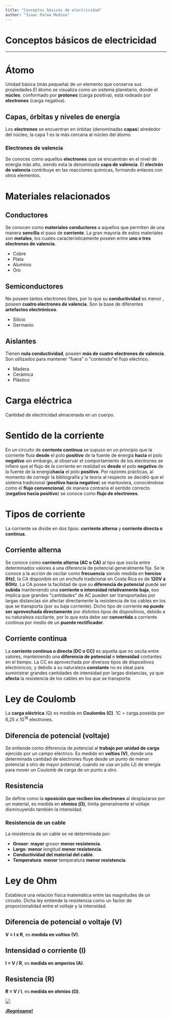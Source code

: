 ```yaml
---
title: "Conceptos básicos de electricidad"
author: "Isaac Palma Medina"
---
```

# Conceptos básicos de electricidad

***

# Átomo

Unidad básica (más pequeña) de un elemento que conserva sus propiedades.El átomo se visualiza como un sistema planetario, donde el **núcleo**, conformado por **protones** (carga positiva), está rodeado por **electrones** (carga negativa).

## Capas, órbitas y niveles de energía

Los **electrones** se encuentran en órbitas (denominadas **capas**) alrededor del núcleo, la capa 1 es la más cercana al núcleo del átomo.

### Electrones de valencia

Se conoces como aquellos **electrones** que se encuentran en el nivel de energía más alto, siendo esta la denominada **capa de valencia**. El **electrón de valencia** contribuye en las reacciones químicas, formando enlaces con otros elementos.

# Materiales relacionados

##  Conductores

Se conocen como **materiales conductores** a aquellos que permiten de una manera **sencilla** el paso de **corriente**. La gran mayoría de estos materiales son **metales**, los cuales característicamente poseen entre **uno o tres electrones de valencia**.

- Cobre
- Plata
- Aluminio
- Oro

## Semiconductores

No  poseen tantos electrones libes, por lo que su **conductividad** es menor , poseen **cuatro electrones de valencia**. Son la base de diferentes **artefactos electrónicos**.

- Silicio
- Germanio

## Aislantes

Tienen **nula conductividad**, poseen **más de cuatro electrones de valencia**. Son utilizados para mantener "fuera" o "contenido"el flujo eléctrico. 

- Madera
- Cerámica
- Plástico

# Carga eléctrica

Cantidad de electricidad almacenada en un cuerpo.

# Sentido de la corriente

En un circuito de **corriente continua** se supuso en un principio que la corriente fluía **desde** el polo **positivo** de la fuente de energía **hacia** el polo **negativo** sin embargo, al observar el comportamiento de los electrones se infiere que el flujo de la corriente en realidad es **desde** el polo **negativo** de la fuente de la energía**hacia** el polo **positivo**. Por razones prácticas, al momento de corregir la bibliografía y la teoría al respecto se decidió que el sistema tradicional (**positivo hacia negativo**) se mantuviera, conociéndose como el **flujo convencional**, de manera contraria el sentido correcto (**negativo hacia positivo**) se conoce como **flujo de electrones**.

# Tipos de corriente

La corriente se divide en dos tipos: **corriente alterna** y **corriente directa o continua**.

## Corriente alterna

Se conoce como **corriente alterna (AC o CA)** al tipo que oscila entre determinados valores a una diferencia de potencial generalmente fija. Se le conoce a la acción de oscilar como **frecuencia**  siendo medida en **hercios (Hz)**, la CA disponible en un enchufe tradicional en Costa Rica es de **120V a 60Hz**.
La CA posee la facilidad de que su **diferencia de potencial** puede ser **subida** manteniendo una **corriente o intensidad relativamente baja**, eso implica que grandes "cantidades" de AC pueden ser transportadas por largas distancias sin afectar directamente la resistencia de los cables en los que se transporta (por su baja corriente). 
Dicho tipo de corriente **no puede ser aprovechada directamente** por distintos tipos de dispositivos, debido a su naturaleza oscilante, por lo que esta debe ser **convertida** a corriente continua por medio de un **puente rectificador**.

## Corriente continua

La **corriente continua o directa (DC o CC)** es aquella que no oscila entre valores, manteniendo una **diferencia de potencial** e **intensidad** contantes en el tiempo. La CC es aprovechada por diversos tipos de dispositivos electrónicos, y debido a su naturaleza **constante** no es ideal para suministrar grandes cantidades de intensidad por largas distancias, ya que **afecta** la resistencia de los cables en los que se transporta.

# Ley de Coulomb

La **carga eléctrica** (Q) es medida en **Coulombs (C)**. 1C = carga poseída por 6,25 x 10<sup>18</sup> electrones.

## Diferencia de potencial (voltaje)

Se entiende como diferencia de potencial al **trabajo por unidad de carga** ejercido por un campo eléctrico. Es medido en **voltios (V)**, donde una determinada cantidad de electrones fluye desde un punto de menor potencial a otro de mayor potencial, cuando se usa un julio (J) de energía para mover un Coulomb de carga de un punto a otro. 

## Resistencia

Se define como la **oposición que reciben los electrones** al desplazarse por un material, es medida en **ohmios (Ω)**, limita generalmente el voltaje disminuyendo también la intensidad.

###  Resistencia de un cable

La resistencia de un cable se ve determinada por:

- **Grosor**: **mayor** grosor **menor resistencia**.
- **Largo**: **menor** longitud **menor resistencia**.
- **Conductividad del material del cable**.
- **Temperatura**: **menor** temperatura **menor resistencia**.

# Ley de Ohm

Establece una relación física matemática entre las magnitudes de un circuito. Dicha ley entiende la resistencia como un factor de proporcionalidad entre el voltaje y la intensidad.  

## Diferencia de potencial o voltaje (V)

**V = I x R**, es **medida en voltios (V)**.

## Intensidad o corriente (I)

**I = V / R**, es **medida en amperios (A)**.

## Resistencia (R)

**R = V / I**, es **medida en ohmios (Ω)**.

![](https://img.shields.io/badge/License-CC\_BY--SA\_4.0-lightgrey.svg)

**[¡Regrésame!](/eif202/portadaeif202)**